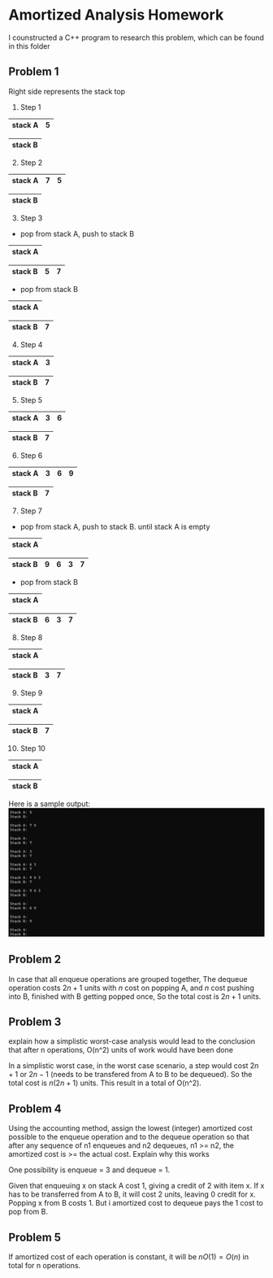 # Amortized Analysis Homework
I counstructed a C++ program to research this problem, which can be found in this folder

## Problem 1
Right side represents the stack top
1. Step 1

|stack A | 5 |
|-|-|

|stack B |
|-|

2. Step 2

|stack A | 7 | 5 |
|-|-|-|

|stack B |
|-|

3. Step 3
- pop from stack A, push to stack B

|stack A |
|-|

|stack B | 5 | 7 |
|-|-|-|

- pop from stack B

|stack A |
|-|

|stack B | 7 |
|-|-|

4. Step 4

|stack A | 3 |
|-|-|

|stack B | 7 |
|-|-|

5. Step 5

|stack A | 3 | 6 |
|-|-|-|

|stack B | 7 |
|-|-|

6. Step 6

|stack A | 3 | 6 | 9 |
|-|-|-|-|

|stack B | 7 |
|-|-|

7. Step 7

- pop from stack A, push to stack B. until stack A is empty

|stack A |
|-|

|stack B | 9 | 6 | 3 | 7 |
|-|-|-|-|-|

- pop from stack B

|stack A |
|-|

|stack B | 6 | 3 | 7 |
|-|-|-|-|

8. Step 8

|stack A |
|-|

|stack B | 3 | 7 |
|-|-|-|

9. Step 9

|stack A |
|-|

|stack B | 7 |
|-|-|

10. Step 10

|stack A |
|-|

|stack B |
|-|

Here is a sample output:
![output](./images/1.png)

## Problem 2

In case that all enqueue operations are grouped together,
The dequeue operation costs $2n + 1$ units with $n$ cost on popping A, and $n$ cost pushing into B, finished with B getting popped once, So the total cost is $2n + 1$ units.

## Problem 3
explain how a simplistic worst-case analysis would lead to the conclusion that after n operations, O(n^2) units of work would have been done

In a simplistic worst case, in the worst case scenario, a step would cost $2n+1$ or $2n-1$ (needs to be transfered from A to B to be dequeued). So the total cost is $n(2n+1)$ units. This result in a total of O(n^2).
## Problem 4
Using the accounting method, assign the lowest (integer) amortized cost possible to the enqueue operation and to the dequeue operation so that after any sequence of n1 enqueues and n2
dequeues, n1 >= n2, the amortized cost is >= the actual cost. Explain why this works

One possibility is enqueue = 3 and dequeue = 1.

Given that enqueuing x on stack A cost 1, giving a credit of 2 with item x. If x has to be transferred from A to B, it will cost 2 units, leaving 0 credit for x. Popping x from B costs 1. But i amortized cost to dequeue pays the 1 cost to pop from B.

## Problem 5
If amortized cost of each operation is constant, it will be $nO(1) = O(n)$ in total for n operations.